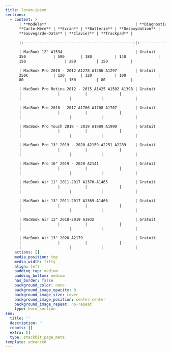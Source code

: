 ```yaml
---
title: lorem-ipsum
sections:
  - content: >
      | **Modèle**                                       | **Diagnostic** |
      **Carte-Mère** | **Ecran** | **Batterie** | **Desoxydation** |
      **Sauvegarde-Data** | **Clavier** | **Trackpad** |

      |:------------------------------------------------:|:--------------:|:--------------:|:---------:|:------------:|:----------------:|:-------------------:|:-----------:|:------------:|

      | MacBook 12" A1534                                | Gratuit        |
      350            | 590       | 180          | 140              |
      150                 | 280         | 150          |

      | MacBook Pro 2010 - 2012 A1278 A1286 A1297        | Gratuit        |
      250€           | 120       | 120          | 100              |
      80                  | 150         | 80           |

      | MacBook Pro Retina 2012 - 2015 A1425 A1502 A1398 | Gratuit       
      |                |           |              |                 
      |                     |             |              |

      | MacBook Pro 2016 - 2017 A1706 A1708 A1707        | Gratuit       
      |                |           |              |                 
      |                     |             |              |

      | MacBook Pro Touch 2018 - 2019 A1989 A1990        | Gratuit       
      |                |           |              |                 
      |                     |             |              |

      | MacBook Pro 13" 2019 - 2020 A2159 A2251 A2289    | Gratuit       
      |                |           |              |                 
      |                     |             |              |

      | MacBook Pro 16" 2019 - 2020 A2141                | Gratuit       
      |                |           |              |                 
      |                     |             |              |

      | MacBook Air 11" 2011-2017 A1370-A1465            | Gratuit       
      |                |           |              |                 
      |                     |             |              |

      | MacBook Air 13" 2011-2017 A1369-A1466            | Gratuit       
      |                |           |              |                 
      |                     |             |              |

      | MacBook Air 13" 2018-2019 A1932                  | Gratuit       
      |                |           |              |                 
      |                     |             |              |

      | MacBook Air 13" 2020 A2179                       | Gratuit       
      |                |           |              |                 
      |                     |             |              |
    actions: []
    media_position: top
    media_width: fifty
    align: left
    padding_top: medium
    padding_bottom: medium
    has_border: false
    background_color: none
    background_image_opacity: 0
    background_image_size: cover
    background_image_position: center center
    background_image_repeat: no-repeat
    type: hero_section
seo:
  title: ''
  description: ''
  robots: []
  extra: []
  type: stackbit_page_meta
template: advanced
---
```

